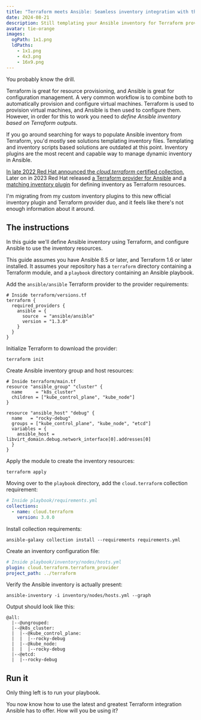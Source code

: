 ```yaml
---
title: "Terraform meets Ansible: Seamless inventory integration with the new certified collection"
date: 2024-08-21
description: Still templating your Ansible inventory for Terraform provisioned machines? In this blogpost we're taking a look at the new official integration from Red Hat.
avatar: tie-orange
images:
  ogPath: 1x1.png
  ldPaths:
    - 1x1.png
    - 4x3.png
    - 16x9.png
---
```


You probably know the drill.

Terraform is great for resource provisioning, and Ansible is great for configuration management.
A very common workflow is to combine both to automatically provision and configure virtual machines.
Terraform is used to provision virtual machines, and Ansible is then used to configure them.
However, in order for this to work you need to *define Ansible inventory based on Terraform outputs*.

If you go around searching for ways to populate Ansible inventory from Terraform, you'd mostly see solutions templating inventory files.
Templating and inventory scripts based solutions are outdated at this point.
Inventory plugins are the most recent and capable way to manage dynamic inventory in Ansible.

[In late 2022 Red Hat announced the *cloud.terraform* certified collection.](https://www.ansible.com/blog/walking-on-clouds-with-ansible)
Later on in 2023 Red Hat released [a Terraform provider for Ansible](https://registry.terraform.io/providers/ansible/ansible)
and [a matching inventory plugin](https://github.com/ansible-collections/cloud.terraform/blob/main/docs/cloud.terraform.terraform_provider_inventory.rst)
for defining inventory as Terraform resources.

I'm migrating from my custom inventory plugins to this new official inventory plugin and Terraform provider duo, and it feels like there's not enough information about it around.

## The instructions

In this guide we'll define Ansible inventory using Terraform, and configure Ansible to use the inventory resources.

This guide assumes you have Ansible 8.5 or later, and Terraform 1.6 or later installed.
It assumes your repository has a `terraform` directory containing a Terraform module, and a `playbook` directory containing an Ansible playbook.

Add the `ansible/ansible` Terraform provider to the provider requirements:

```hcl
# Inside terraform/versions.tf
terraform {
  required_providers {
    ansible = {
      source  = "ansible/ansible"
      version = "1.3.0"
    }
  }
}
```

Initialize Terraform to download the provider:

```
terraform init
```

Create Ansible inventory group and host resources:

```hcl
# Inside terraform/main.tf
resource "ansible_group" "cluster" {
  name     = "k8s_cluster"
  children = ["kube_control_plane", "kube_node"]
}

resource "ansible_host" "debug" {
  name   = "rocky-debug"
  groups = ["kube_control_plane", "kube_node", "etcd"]
  variables = {
    ansible_host = libvirt_domain.debug.network_interface[0].addresses[0]
  }
}
```

Apply the module to create the inventory resources:

```
terraform apply
```

Moving over to the `playbook` directory, add the `cloud.terraform` collection requirement:

```yml
# Inside playbook/requirements.yml
collections:
  - name: cloud.terraform
    version: 3.0.0
```

Install collection requirements:

```
ansible-galaxy collection install --requirements requirements.yml
```

Create an inventory configuration file:

```yml
# Inside playbook/inventory/nodes/hosts.yml
plugin: cloud.terraform.terraform_provider
project_path: ../terraform
```

Verify the Ansible inventory is actually present:

```
ansible-inventory -i inventory/nodes/hosts.yml --graph
```

Output should look like this:

```
@all:
  |--@ungrouped:
  |--@k8s_cluster:
  |  |--@kube_control_plane:
  |  |  |--rocky-debug
  |  |--@kube_node:
  |  |  |--rocky-debug
  |--@etcd:
  |  |--rocky-debug
```

## Run it

Only thing left is to run your playbook.

You now know how to use the latest and greatest Terraform integration Ansible has to offer.
How will you be using it?
